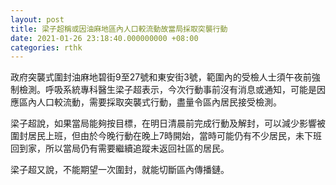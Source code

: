 ```yaml
---
layout: post
title: 梁子超稱或因油麻地區內人口較流動故當局採取突襲行動
date: 2021-01-26 23:18:40.000000000 +08:00
categories: rthk
---
```


政府突襲式圍封油麻地碧街9至27號和東安街3號，範圍內的受檢人士須午夜前強制檢測。呼吸系統專科醫生梁子超表示，今次行動事前沒有消息或通知，可能是因應區內人口較流動，需要採取突襲式行動，盡量令區內居民接受檢測。

梁子超說，如果當局能夠按目標，在明日清晨前完成行動及解封，可以減少影響被圍封居民上班，但由於今晚行動在晚上7時開始，當時可能仍有不少居民，未下班回到家，所以當局仍有需要繼續追蹤未返回社區的居民。

梁子超又說，不能期望一次圍封，就能切斷區內傳播鏈。
